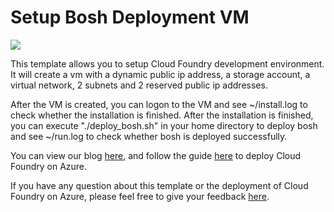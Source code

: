 # Setup Bosh Deployment VM

<a href="https://portal.azure.com/#create/Microsoft.Template/uri/https%3A%2F%2Fraw.githubusercontent.com%2FAzure%2Fazure-quickstart-templates%2Fmaster%2Fbosh-setup%2Fazuredeploy.json" target="_blank">
    <img src="http://azuredeploy.net/deploybutton.png"/>
</a>

This template allows you to setup Cloud Foundry development environment. It will create a vm with a dynamic public ip address, a storage account, a virtual network, 2 subnets and 2 reserved public ip addresses.

After the VM is created, you can logon to the VM and see ~/install.log to check whether the installation is finished.
After the installation is finished, you can execute "./deploy_bosh.sh" in your home directory to deploy bosh and see ~/run.log to check whether bosh is deployed successfully.

You can view our blog [here](http://azure.microsoft.com/blog/2015/08/21/cloud-foundry-on-azure-preview-2-now-available/), and follow the guide [here](https://github.com/Azure/bosh-azure-cpi-release/blob/master/docs/template-guide.md) to deploy Cloud Foundry on Azure.

If you have any question about this template or the deployment of Cloud Foundry on Azure, please feel free to give your feedback [here](https://github.com/Azure/bosh-azure-cpi-release/issues).
